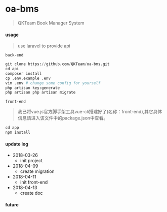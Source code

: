 # oa-bms
> QKTeam Book Manager System



#### usage

> use laravel to provide api

`back-end`

```python
git clone https://github.com/QKTeam/oa-bms.git
cd api
composer install
cp .env.example .env
vim .env # change some config for yourself
php artisan key:generate
php artisan php artisan migrate
```

`front-end`

> 我已将vue.js官方脚手架工具vue-cli搭建好了(名称：front-end),其它具体信息请进入该文件中的package.json中查看。

```python
cd app
npm install
```





#### update log

* 2018-03-26
    * init project
* 2018-04-09
    * create migration
* 2018-04-11
    * init front-end
* 2018-04-13
    * create doc
    
#### future
